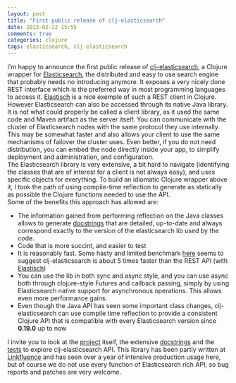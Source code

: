 ```yaml
---
layout: post
title: "First public release of clj-elasticsearch"
date: 2013-02-22 15:55
comments: true
categories: clojure
tags: elasticsearch, clj-elasticsearch
---
```

I'm happy to announce the first public release of
[clj-elasticsearch](http://ngrunwald.github.com/clj-elasticsearch), a
Clojure wrapper for [Elasticsearch](http://www.elasticsearch.org/), the
distributed and easy to use search engine that probably needs no
introducing anymore. It exposes a very nicely done REST interface
which is the preferred way in most programming languages to access it.
[Elastisch](https://github.com/clojurewerkz/elastisch) is a nice
exemple of such a REST client in Clojure.  
However Elasticsearch can also be accessed through its native Java
library. It is not what could properly be called a client library, as
it used the same code and Maven artifact as the server itself. You can
communicate with the cluster of Elasticsearch nodes with the same
protocol they use internally. This may be somewhat faster and also
allows your client to use the same mechanisms of failover the cluster
uses. Even better, if you do not need distribution, you can embed the
node directly inside your app, to simplify deployment and
administration, and configuration.  
The Elasticsearch library is very extensive, a bit hard to navigate
(identifying the classes that are of interest for a client is not
always easy), and uses specific objects for everything. To build an
idiomatic Clojure wrapper above it, I took the path of using
compile-time reflection to generate as statically as possible the
Clojure functions needed to use the API.  
Some of the benefits this approach has allowed are:

  - The information gained from performing reflection on the Java
    classes allows to generate
    [docstrings](http://ngrunwald.github.com/clj-elasticsearch) that
    are detailed, up-to-date and always correspond exactly to the
    version of the elasticsearch lib used by the code.
  - Code that is more succint, and easier to test
  - It is reasonably fast. Some hasty and limited benchmark
    [here](https://github.com/ngrunwald/elasticsearch-bench) seems to
    suggest clj-elasticsearch is about 5 times faster than the REST
    API (with
    [Elastisch](https://github.com/clojurewerkz/elastisch))
  - You can use the lib in both sync and async style, and you can use
    async both through clojure-style Futures and callback passing,
    simply by using Elasticsearch native support for asynchronous
    operations. This allows even more performance gains.
  - Even though the Java API has seen some important class changes,
    clj-elasticsearch can use compile time reflection to provide a
    consistent Clojure API that is compatible with every Elasticsearch
    version since **0.19.0** up to now

I invite you to look at the
[project](https://github.com/ngrunwald/clj-elasticsearch) itself, the
extensive [docstrings](http://ngrunwald.github.com/clj-elasticsearch)
and the
[tests](https://github.com/ngrunwald/clj-elasticsearch/blob/master/test/clj_elasticsearch/test/client.clj)
to explore clj-elasticsearch API. This library has been partly written
at [Linkfluence](http://us.linkfluence.net/) and has seen over a year
of intensive production usage here, but of course we do not use every
function of Elasticsearch rich API, so bug reports and patches are
very welcome.  
